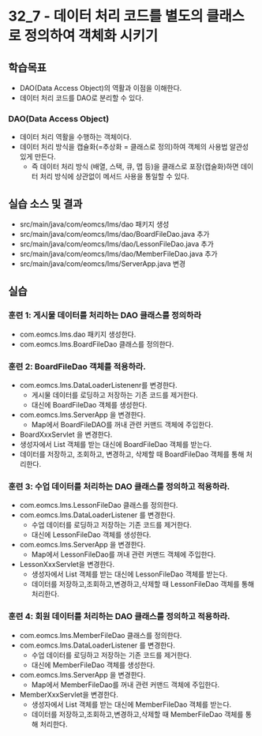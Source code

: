 # 32_7 - 데이터 처리 코드를 별도의 클래스로 정의하여 객체화 시키기

## 학습목표

- DAO(Data Access Object)의 역활과 이점을 이해한다.
- 데이터 처리 코드를 DAO로 분리할 수 있다.

### DAO(Data Access Object)

- 데이터 처리 역활을 수행하는 객체이다.
- 데이터 처리 방식을 캡슐화(=추상화 = 클래스로 정의)하여 객체의 사용법 알관성 있게 만든다.
  - 즉 데이터 처리 방식 (배열, 스택, 큐, 맵 등)을 클래스로 포장(캡술화)하면
    데이터 처리 방식에 상관없이 메서드 사용을 통일할 수 있다. 



## 실습 소스 및 결과

- src/main/java/com/eomcs/lms/dao 패키지 생성
- src/main/java/com/eomcs/lms/dao/BoardFileDao.java 추가
- src/main/java/com/eomcs/lms/dao/LessonFileDao.java 추가
- src/main/java/com/eomcs/lms/dao/MemberFileDao.java 추가
- src/main/java/com/eomcs/lms/ServerApp.java 변경

## 실습

### 훈련 1: 게시물 데이터를 처리하는 DAO 클래스를 정의하라

- com.eomcs.lms.dao 패키지 생성한다.
- com.eomcs.lms.BoardFileDao 클래스를 정의한다.

### 훈련 2: BoardFileDao 객체를 적용하라.

- com.eomcs.lms.DataLoaderListenenr를 변경한다.
  - 게시물 데이터를 로딩하고 저장하는 기존 코드를 제거한다.
  - 대신에 BoardFileDao 객체를 생성한다.
- com.eomcs.lms.ServerApp 을 변경한다.
  - Map에서 BoardFileDAO를 꺼내 관련 커맨드 객체에 주입한다.
- BoardXxxServlet 을 변경한다.
 - 생성자에서 List 객체를 받는 대신에 BoardFileDao 객체를 받는다.
 - 데이터를 저장하고, 조회하고, 변경하고, 삭제할 때 BoardFileDao 객체를 통해 처리한다.
 
### 훈련 3: 수업 데이터를 처리하는 DAO 클래스를 정의하고 적용하라.

- com.eomcs.lms.LessonFileDao 클래스를 정의한다.
- com.eomcs.lms.DataLoaderListener 를 변경한다.
  - 수업 데이터를 로딩하고 저장하는 기존 코드를 제거한다.
  - 대신에 LessonFileDao 객체를 생성한다.
- com.eomcs.lms.ServerApp 을 변경한다.
  - Map에서 LessonFileDao를 꺼내 관련 커맨드 객체에 주입한다.
- LessonXxxServlet을 변경한다.
  - 생성자에서 List 객체를 받는 대신에 LessonFileDao 객체를 받는다.
  - 데이터를 저장하고,조회하고,변경하고,삭제할 때 LessonFileDao 객체를 통해 처리한다.
  
   
### 훈련 4: 회원 데이터를 처리하는 DAO 클래스를 정의하고 적용하라.

- com.eomcs.lms.MemberFileDao 클래스를 정의한다.
- com.eomcs.lms.DataLoaderListener 를 변경한다.
  - 수업 데이터를 로딩하고 저장하는 기존 코드를 제거한다.
  - 대신에 MemberFileDao 객체를 생성한다.
- com.eomcs.lms.ServerApp 을 변경한다.
  - Map에서 MemberFileDao를 꺼내 관련 커맨드 객체에 주입한다.
- MemberXxxServlet을 변경한다.
  - 생성자에서 List 객체를 받는 대신에 MemberFileDao 객체를 받는다.
  - 데이터를 저장하고,조회하고,변경하고,삭제할 때 MemberFileDao 객체를 통해 처리한다.